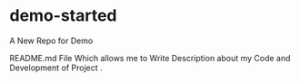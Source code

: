 # demo-started
A New Repo for Demo 

README.md File Which allows me to Write Description about my Code and Development of Project .
